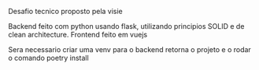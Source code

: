Desafio tecnico proposto pela visie


Backend feito com python usando flask, utilizando principios SOLID e de clean architecture.
Frontend feito em vuejs 

Sera necessario criar uma venv para o backend retorna o projeto e o rodar o comando poetry install
